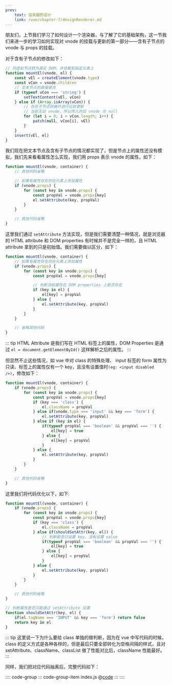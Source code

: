 ```yaml
---
prev:
    text: 渲染器的设计
    link: /vue/chapter-7/designRenderer.md
---
```


朋友们，上节我们学习了如何设计一个渲染器，与了解了它的基础架构，这一节我们来进一步的学习如何实现对 vnode 的挂载与更新的第一部分——含有子节点的 vnode 与 props 的挂载。

对于含有子节点的修改如下：

```js
// 将虚拟节点转为真实 DOM，并挂载到指定元素上
function mountEl(vnode, el) {
    const vEl = createElement(vnode.type)
    const vCon = vnode.children
    // 文本节点则直接填充
    if (typeof vCon === 'string') {
        setTextContent(vEl, vCon)
    } else if (Array.isArray(vCon)) {
        // 存在子节点则循环进行比较更新
        // 当前无旧 vnode，所以传入的旧 vnode 为 null
        for (let i = 0; i < vCon.length; i++) {
            patch(null, vCon[i], vEl)
        }
    }
    insert(vEl, el)
}
```

我们现在把文本节点及含有子节点的情况都实现了，但是节点上的属性还没有模拟，我们先来看看属性怎么实现，我们用 props 表示 vnode 的属性，如下：

```js
function mountEl(vnode, container) {
    // 其他代码省略

    // 如果有属性存在则在元素上添加属性
    if (vnode.props) {
        for (const key in vnode.props) {
            const propVal = vnode.props[key]
            el.setAttribute(key, propVal)
        }
    }

    // 其他代码省略
}
```

这里我们通过 ```setAttribute``` 方法实现，但是我们需要清楚一种情况，就是浏览器的 HTML attribute 和 DOM properties 有时候并不是完全一样的，且 HTML attribute 拿到的只是初始值。我们需要做以区分，如下：

```js
function mountEl(vnode, container) {
    // 如果有属性存在则在元素上添加属性
    if (vnode.props) {
        for (const key in vnode.props) {
            const propVal = vnode.props[key]

            // 判断当前属性在 DOM properties 上是否存在
            if (key in el) {
                el[key] = propVal
            } else {
                el.setAttribute(key, propVal) 
            }
        }
    }

    // 省略其他代码
}
```

::: tip
HTML Attribute 是我们写在 HTML 标签上的属性，DOM Properties 是通过 ```el = document.getElementById()``` 这样解析之后的属性。
:::

但显然不止这些情况，如 vue 中对 class 的特殊处理、 input 标签的 form 属性为只读、标签上的属性仅有一个 key，且没有设置值时```(eg: <input disabled />)```，修改如下：

```js
function mountEl(vnode, container) {
    if (vnode.props) {
        for (const key in vnode.props) {
            const propVal = vnode.props[key]
            if (key === 'class') {
                el.className = propVal
            } else if(vnode.type === 'input' && key === 'form') {
                el.setAttribute(key, propVal)
            } else if (key in el) {
                if(typeof propVal === 'boolean' && propVal === '') {
                    el[key] = true
                } else {
                    el[key] = propVal
                }
            } else {
                el.setAttribute(key, propVal) 
            }
        }
    }

    // 其他代码省略
}
```

这里我们将代码优化以下，如下:

```js
function mountEl(vnode, container) {
    if (vnode.props) {
        for (const key in vnode.props) {
            const propVal = vnode.props[key]
            if (key === 'class') {
                el.className = propVal
            } else if(shouldSetAttr(key, el)) {
                // 判断是否只设置 key，没有设置 value
                if(typeof propVal === 'boolean' && propVal === '') {
                    el[key] = true
                } else {
                    el[key] = propVal
                }
            } else {
                el.setAttribute(key, propVal) 
            }
        }
    }

    // 其他代码省略
}

// 判断属性是否只能通过 setAttribute 设置
function shouldSetAttr(key, el) {
    if(el.tagName === 'INPUT' && key === 'form') return false
    return key in el
}
```

::: tip
这里说一下为什么要给 class 单独的做判断，因为在 vue 中写代码的时候，class 的定义方式是各种各样的，但是最后只要全部转化为空格间隔的样式，且对 setAttribute、className、classList 做了性能对比后，className 性能最好。
:::

同样，我们把对应代码抽离后，完整代码如下：

:::: code-group
::: code-group-item index.js
@[code](../source/v.0.0.8/index.js)
:::
::::